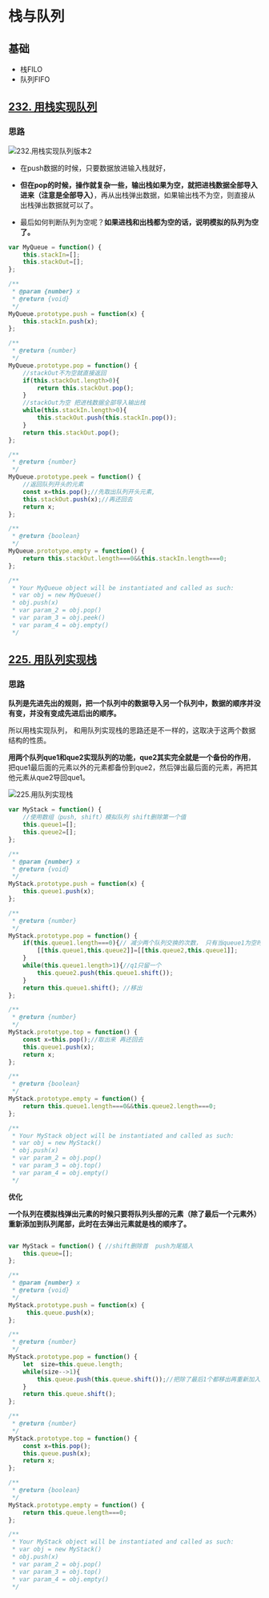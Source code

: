 # 栈与队列

## 基础

- 栈FILO
- 队列FIFO

## [232. 用栈实现队列](https://leetcode-cn.com/problems/implement-queue-using-stacks/)

### 思路

![232.用栈实现队列版本2](https://code-thinking.cdn.bcebos.com/gifs/232.%E7%94%A8%E6%A0%88%E5%AE%9E%E7%8E%B0%E9%98%9F%E5%88%97%E7%89%88%E6%9C%AC2.gif)

- 在push数据的时候，只要数据放进输入栈就好，
- **但在pop的时候，操作就复杂一些，输出栈如果为空，就把进栈数据全部导入进来（注意是全部导入）**，再从出栈弹出数据，如果输出栈不为空，则直接从出栈弹出数据就可以了。

- 最后如何判断队列为空呢？**如果进栈和出栈都为空的话，说明模拟的队列为空了。**



```js
var MyQueue = function() {
    this.stackIn=[];
    this.stackOut=[];
};

/** 
 * @param {number} x
 * @return {void}
 */
MyQueue.prototype.push = function(x) {
    this.stackIn.push(x);
};

/**
 * @return {number}
 */
MyQueue.prototype.pop = function() {
    //stackOut不为空就直接返回
    if(this.stackOut.length>0){
        return this.stackOut.pop();
    }
    //stackOut为空 把进栈数据全部导入输出栈
    while(this.stackIn.length>0){
        this.stackOut.push(this.stackIn.pop());
    }
    return this.stackOut.pop();
};

/**
 * @return {number}
 */
MyQueue.prototype.peek = function() {
    //返回队列开头的元素
    const x=this.pop();//先取出队列开头元素,
    this.stackOut.push(x);//再还回去
    return x;
};

/**
 * @return {boolean}
 */
MyQueue.prototype.empty = function() {
    return this.stackOut.length===0&&this.stackIn.length===0;
};

/**
 * Your MyQueue object will be instantiated and called as such:
 * var obj = new MyQueue()
 * obj.push(x)
 * var param_2 = obj.pop()
 * var param_3 = obj.peek()
 * var param_4 = obj.empty()
 */
```



## [225. 用队列实现栈](https://leetcode-cn.com/problems/implement-stack-using-queues/)

### 思路

**队列是先进先出的规则，把一个队列中的数据导入另一个队列中，数据的顺序并没有变，并没有变成先进后出的顺序。**

所以用栈实现队列， 和用队列实现栈的思路还是不一样的，这取决于这两个数据结构的性质。

**用两个队列que1和que2实现队列的功能，que2其实完全就是一个备份的作用**，把que1最后面的元素以外的元素都备份到que2，然后弹出最后面的元素，再把其他元素从que2导回que1。

![225.用队列实现栈](https://code-thinking.cdn.bcebos.com/gifs/225.%E7%94%A8%E9%98%9F%E5%88%97%E5%AE%9E%E7%8E%B0%E6%A0%88.gif)





```js
var MyStack = function() {
    //使用数组（push, shift）模拟队列 shift删除第一个值
    this.queue1=[];
    this.queue2=[];
};

/** 
 * @param {number} x
 * @return {void}
 */
MyStack.prototype.push = function(x) {
    this.queue1.push(x);
};

/**
 * @return {number}
 */
MyStack.prototype.pop = function() {
    if(this.queue1.length===0){// 减少两个队列交换的次数， 只有当queue1为空时，交换两个队列
        [[this.queue1,this.queue2]]=[[this.queue2,this.queue1]];
    }
    while(this.queue1.length>1){//q1只留一个
        this.queue2.push(this.queue1.shift());
    }
    return this.queue1.shift(); //移出
};

/**
 * @return {number}
 */
MyStack.prototype.top = function() {
    const x=this.pop();//取出来 再还回去
    this.queue1.push(x);
    return x;
};

/**
 * @return {boolean}
 */
MyStack.prototype.empty = function() {
    return this.queue1.length===0&&this.queue2.length===0;
};

/**
 * Your MyStack object will be instantiated and called as such:
 * var obj = new MyStack()
 * obj.push(x)
 * var param_2 = obj.pop()
 * var param_3 = obj.top()
 * var param_4 = obj.empty()
 */
```

**优化**

**一个队列在模拟栈弹出元素的时候只要将队列头部的元素（除了最后一个元素外） 重新添加到队列尾部，此时在去弹出元素就是栈的顺序了。**

```js

var MyStack = function() { //shift删除首  push为尾插入
    this.queue=[];
};

/** 
 * @param {number} x
 * @return {void}
 */
MyStack.prototype.push = function(x) {
     this.queue.push(x);
};

/**
 * @return {number}
 */
MyStack.prototype.pop = function() {
    let  size=this.queue.length;
    while(size-->1){
        this.queue.push(this.queue.shift());//把除了最后1个都移出再重新加入到队尾,然后移出队首元素
    }
    return this.queue.shift();
};

/**
 * @return {number}
 */
MyStack.prototype.top = function() {
    const x=this.pop();
    this.queue.push(x);
    return x;
};

/**
 * @return {boolean}
 */
MyStack.prototype.empty = function() {
    return this.queue.length===0;
};

/**
 * Your MyStack object will be instantiated and called as such:
 * var obj = new MyStack()
 * obj.push(x)
 * var param_2 = obj.pop()
 * var param_3 = obj.top()
 * var param_4 = obj.empty()
 */
```

